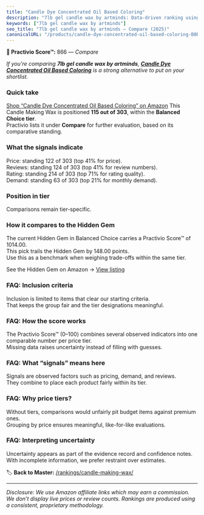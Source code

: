```yaml
---
title: "Candle Dye Concentrated Oil Based Coloring"
description: "7lb gel candle wax by artminds: Data-driven ranking using the Practivio Score™. Positioned by quality, value, demand, findability, momentum."
keywords: ["7lb gel candle wax by artminds"]
seo_title: "7lb gel candle wax by artminds — Compare (2025)"
canonicalURL: "/products/candle-dye-concentrated-oil-based-coloring-B0DXFBP382/"
---
```


**🛒 Practivio Score™:** 866 — _Compare_


*If you're comparing **7lb gel candle wax by artminds**, **[Candle Dye Concentrated Oil Based Coloring](https://www.amazon.com/dp/B0DXFBP382?tag=practivio-20)** is a strong alternative to put on your shortlist.*
### Quick take
[Shop “Candle Dye Concentrated Oil Based Coloring” on Amazon](https://www.amazon.com/dp/B0DXFBP382?tag=practivio-20)
This Candle Making Wax is positioned **115 out of 303**, within the **Balanced Choice tier**.  
Practivio lists it under **Compare** for further evaluation, based on its comparative standing.

### What the signals indicate
Price: standing 122 of 303 (top 41% for price).  
Reviews: standing 124 of 303 (top 41% for review numbers).  
Rating: standing 214 of 303 (top 71% for rating quality).  
Demand: standing 63 of 303 (top 21% for monthly demand).

### Position in tier
Comparisons remain tier-specific.

### How it compares to the Hidden Gem
The current Hidden Gem in Balanced Choice carries a Practivio Score™ of 1014.00.  
This pick trails the Hidden Gem by 148.00 points.  
Use this as a benchmark when weighing trade-offs within the same tier.  

See the Hidden Gem on Amazon → [View listing](https://www.amazon.com/dp/B07YNW3GC2?tag=practivio-20)

### FAQ: Inclusion criteria
Inclusion is limited to items that clear our starting criteria.  
That keeps the group fair and the tier designations meaningful.

### FAQ: How the score works
The Practivio Score™ (0–100) combines several observed indicators into one comparable number per price tier.  
Missing data raises uncertainty instead of filling with guesses.

### FAQ: What “signals” means here
Signals are observed factors such as pricing, demand, and reviews.  
They combine to place each product fairly within its tier.

### FAQ: Why price tiers?
Without tiers, comparisons would unfairly pit budget items against premium ones.  
Grouping by price ensures meaningful, like-for-like evaluations.

### FAQ: Interpreting uncertainty
Uncertainty appears as part of the evidence record and confidence notes.  
With incomplete information, we prefer restraint over estimates.

<!-- Missing template for Compare/CompareWithinPriceClass -->


🏷️ **Back to Master:** [/rankings/candle-making-wax/](/rankings/candle-making-wax/)

---
_Disclosure: We use Amazon affiliate links which may earn a commission. We don’t display live prices or review counts. Rankings are produced using a consistent, proprietary methodology._
